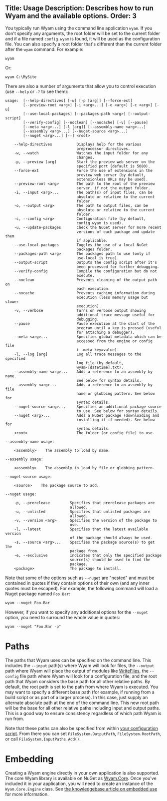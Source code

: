 Title: Usage
Description: Describes how to run Wyam and the available options.
Order: 3
---
You typically run Wyam using the command line application `wyam`. If you don't specify any arguments, the root folder will be set to the current folder and if a file named `config.wyam` is found, it will be used as the configuration file. You can also specify a root folder that's different than the current folder after the `wyam` command. For example:

```
wyam
```

Or:

```
wyam C:\MySite
```

There are also a number of arguments that allow you to control execution (use `--help` or `-?` to see them):

```
usage:  [--help-directives] [-w] [-p [arg]] [--force-ext]
        [--preview-root <arg>] [-i <arg>...] [-o <arg>] [-c <arg>] [-u]
        [--use-local-packages] [--packages-path <arg>] [--output-script]
        [--verify-config] [--noclean] [--nocache] [-v] [--pause]
        [--meta <arg>...] [-l [arg]] [--assembly-name <arg>...]
        [--assembly <arg>...] [--nuget-source <arg>...]
        [--nuget <arg>...] [--] <root>

    --help-directives           Displays help for the various
                                preprocessor directives.
    -w, --watch                 Watches the input folder for any
                                changes.
    -p, --preview [arg]         Start the preview web server on the
                                specified port (default is 5080).
    --force-ext                 Force the use of extensions in the
                                preview web server (by default,
                                extensionless URLs may be used).
    --preview-root <arg>        The path to the root of the preview
                                server, if not the output folder.
    -i, --input <arg>...        The path(s) of input files, can be
                                absolute or relative to the current
                                folder.
    -o, --output <arg>          The path to output files, can be
                                absolute or relative to the current
                                folder.
    -c, --config <arg>          Configuration file (by default,
                                config.wyam is used).
    -u, --update-packages       Check the NuGet server for more recent
                                versions of each package and update them
                                if applicable.
    --use-local-packages        Toggles the use of a local NuGet
                                packages folder.
    --packages-path <arg>       The packages path to use (only if
                                use-local is true).
    --output-script             Outputs the config script after it's
                                been processed for further debugging.
    --verify-config             Compile the configuration but do not
                                execute.
    --noclean                   Prevents cleaning of the output path on
                                each execution.
    --nocache                   Prevents caching information during
                                execution (less memory usage but slower
                                execution).
    -v, --verbose               Turns on verbose output showing
                                additional trace message useful for
                                debugging.
    --pause                     Pause execution at the start of the
                                program until a key is pressed (useful
                                for attaching a debugger).
    --meta <arg>...             Specifies global metadata which can be
                                accessed from the engine or config file
                                (--meta key=value).
    -l, --log [arg]             Log all trace messages to the specified
                                log file (by default,
                                wyam-[datetime].txt).
    --assembly-name <arg>...    Adds a reference to an assembly by name.
                                See below for syntax details.
    --assembly <arg>...         Adds a reference to an assembly by file
                                name or globbing pattern. See below for
                                syntax details.
    --nuget-source <arg>...     Specifies an additional package source
                                to use. See below for syntax details.
    --nuget <arg>...            Adds a NuGet package (downloading and
                                installing it if needed). See below for
                                syntax details.
    <root>                      The folder (or config file) to use.

--assembly-name usage:

    <assembly>    The assembly to load by name.

--assembly usage:

    <assembly>    The assembly to load by file or globbing pattern.

--nuget-source usage:

    <source>    The package source to add.

--nuget usage:

    -p, --prerelease         Specifies that prerelease packages are
                             allowed.
    -u, --unlisted           Specifies that unlisted packages are
                             allowed.
    -v, --version <arg>      Specifies the version of the package to
                             use.
    -l, --latest             Specifies that the latest available version
                             of the package should always be used.
    -s, --source <arg>...    Specifies the package source(s) to get the
                             package from.
    -e, --exclusive          Indicates that only the specified package
                             source(s) should be used to find the
                             package.
    <package>                The package to install.
```

Note that some of the options such as `--nuget` are "nested" and must be contained in quotes if they contain options of their own (and any inner quotes must be escaped). For example, the following command will load a Nuget package named `Foo.Bar`:

```
wyam --nuget Foo.Bar 
```

However, if you want to specify any additional options for the `--nuget` option, you need to surround the whole value in quotes:

```
wyam --nuget "Foo.Bar -p" 
```

# Paths

The paths that Wyam uses can be specified on the command line. This includes the `--input` path(s) where Wyam will look for files, the `--output` path where Wyam will place the output of modules like [WriteFiles](/modules/writefiles), the `--config` file path where Wyam will look for a configuration file, and the root path that Wyam considers the base path for all other relative paths. By default, the root path is set to the path from where Wyam is executed. You may want to specify a different base path (for example, if running from a build script or as part of a larger process). In this case, just supply an alternate absolute path at the end of the command line. This new root path will be the base for all other relative paths including input and output paths. This is a good way to ensure consistency regardless of which path Wyam is run from.

Note that these paths can also be specified from within [your configuration script](/getting-started/configuration). From there you can set `FileSystem.OutputPath`, `FileSystem.RootPath`, or call `FileSystem.InputPaths.Add()`.

# Embedding

Creating a Wyam engine directly in your own application is also supported. The core Wyam library is available on NuGet as [Wyam.Core](https://www.nuget.org/packages/Wyam.Core). Once you've included it in your application, you will need to create an instance of the `Wyam.Core.Engine` class. See [the knowledgebase article on embedded use](/knowledgebase/embedded-use) for more information.